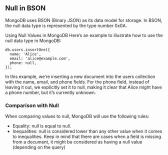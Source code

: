 ## Null in BSON
MongoDB uses BSON (Binary JSON) as its data model for storage. In BSON, the null data type is represented by the type number 0x0A.

Using Null Values in MongoDB
Here’s an example to illustrate how to use the null data type in MongoDB:
```
db.users.insertOne({
  name: 'Alice',
  email: 'alice@example.com',
  phone: null,
});
```
In this example, we’re inserting a new document into the users collection with the name, email, and phone fields. For the phone field, instead of leaving it out, we explicitly set it to null, making it clear that Alice might have a phone number, but it’s currently unknown.

### Comparison with Null
When comparing values to null, MongoDB will use the following rules:

- Equality: null is equal to null.
- Inequalities: null is considered lower than any other value when it comes to inequalities.
Keep in mind that there are cases when a field is missing from a document, it might be considered as having a null value (depending on the query)
